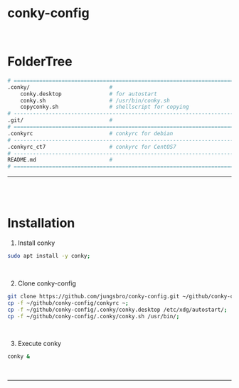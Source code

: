 # **conky-config**
<br>

# **FolderTree**
```bash
# ==============================================================================
.conky/                         #
    conky.desktop               # for autostart
    conky.sh                    # /usr/bin/conky.sh
    copyconky.sh                # shellscript for copying
# ------------------------------------------------------------------------------
.git/                           #
# ==============================================================================
.conkyrc                        # conkyrc for debian
# ------------------------------------------------------------------------------
.conkyrc_ct7                    # conkyrc for CentOS7
# ------------------------------------------------------------------------------
README.md                       #
# ==============================================================================
```
---
<br><br>


# **Installation**
1. Install conky
```bash
sudo apt install -y conky;
```
<br>

2. Clone conky-config
```bash
git clone https://github.com/jungsbro/conky-config.git ~/github/conky-config;
cp -f ~/github/conky-config/conkyrc ~;
cp -f ~/github/conky-config/.conky/conky.desktop /etc/xdg/autostart/;
cp -f ~/github/conky-config/.conky/conky.sh /usr/bin/;
```
<br>

3. Execute conky
```bash
conky &
```
<br>

---
<br><br>